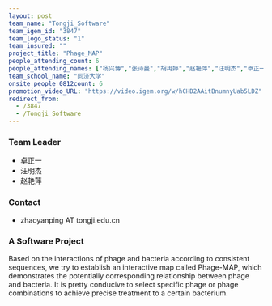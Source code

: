 ```yaml
---
layout: post
team_name: "Tongji_Software"
team_igem_id: "3847"
team_logo_status: "1"
team_insured: ""
project_title: "Phage_MAP"
people_attending_count: 6
people_attending_names: ["杨兴博","张诗曼","胡冉婷","赵艳萍","汪明杰","卓正一"]
team_school_name: "同济大学"
onsite_people_0812count: 6
promotion_video_URL: "https://video.igem.org/w/hCHD2AAitBnumnyUab5LDZ"
redirect_from:
  - /3847
  - /Tongji_Software
---
```



### Team Leader
* 卓正一
* 汪明杰
* 赵艳萍

### Contact
* zhaoyanping AT tongji.edu.cn

### A Software Project

Based on the interactions of phage and bacteria according to consistent sequences, we try to establish an interactive map called Phage-MAP, which demonstrates the potentially corresponding relationship between phage and bacteria. It is pretty conducive to select specific phage or phage combinations to achieve precise treatment to a certain bacterium.
